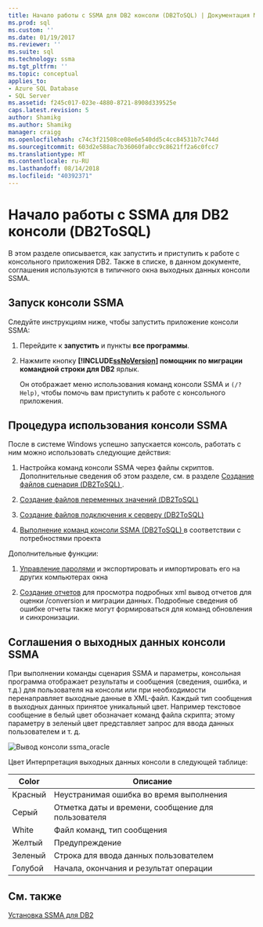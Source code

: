 ```yaml
---
title: Начало работы с SSMA для DB2 консоли (DB2ToSQL) | Документация Майкрософт
ms.prod: sql
ms.custom: ''
ms.date: 01/19/2017
ms.reviewer: ''
ms.suite: sql
ms.technology: ssma
ms.tgt_pltfrm: ''
ms.topic: conceptual
applies_to:
- Azure SQL Database
- SQL Server
ms.assetid: f245c017-023e-4880-8721-8908d339525e
caps.latest.revision: 5
author: Shamikg
ms.author: Shamikg
manager: craigg
ms.openlocfilehash: c74c3f21508ce08e6e540dd5c4cc84531b7c744d
ms.sourcegitcommit: 603d2e588ac7b36060fa0cc9c8621ff2a6c0fcc7
ms.translationtype: MT
ms.contentlocale: ru-RU
ms.lasthandoff: 08/14/2018
ms.locfileid: "40392371"
---
```

# <a name="getting-started-with-ssma--for-db2-console-db2tosql"></a>Начало работы с SSMA для DB2 консоли (DB2ToSQL)
В этом разделе описывается, как запустить и приступить к работе с консольного приложения DB2. Также в списке, в данном документе, соглашения используются в типичного окна выходных данных консоли SSMA.  
  
## <a name="launching-ssma-console"></a>Запуск консоли SSMA  
Следуйте инструкциям ниже, чтобы запустить приложение консоли SSMA:  
  
1.  Перейдите к **запустить** и пункты **все программы**.  
  
2.  Нажмите кнопку  **[!INCLUDE[ssNoVersion](../../includes/ssnoversion-md.md)] помощник по миграции командной строки для DB2** ярлык.  
  
    Он отображает меню использования команд консоли SSMA и `(/? Help)`, чтобы помочь вам приступить к работе с консольного приложения.  
  
## <a name="procedure-for-using-the-ssma-console"></a>Процедура использования консоли SSMA  
После в системе Windows успешно запускается консоль, работать с ним можно использовать следующие действия:  
  
1.  Настройка команд консоли SSMA через файлы скриптов. Дополнительные сведения об этом разделе, см. в разделе [Создание файлов сценария &#40;DB2ToSQL&#41; ](../../ssma/db2/creating-script-files-db2tosql.md) .  
  
2.  [Создание файлов переменных значений &#40;DB2ToSQL&#41;](../../ssma/db2/creating-variable-value-files-db2tosql.md)  
  
3.  [Создание файлов подключения к серверу &#40;DB2ToSQL&#41;](../../ssma/db2/creating-the-server-connection-files-db2tosql.md)  
  
4.  [Выполнение команд консоли SSMA &#40;DB2ToSQL&#41; ](../../ssma/db2/executing-the-ssma-console-db2tosql.md) в соответствии с потребностями проекта  
  
Дополнительные функции:  
  
1.  [Управление паролями](http://msdn.microsoft.com/56d546e3-8747-4169-aace-693302667e94) и экспортировать и импортировать его на других компьютерах окна  
  
2.  [Создание отчетов](http://msdn.microsoft.com/69ef5fd9-190d-4c58-8199-b3f77d5e1883) для просмотра подробных xml вывод отчетов для оценки /conversion и миграции данных. Подробные сведения об ошибке отчеты также могут формироваться для команд обновления и синхронизации.  
  
## <a name="ssma-console-output-conventions"></a>Соглашения о выходных данных консоли SSMA  
При выполнении команды сценария SSMA и параметры, консольная программа отображает результаты и сообщения (сведения, ошибка, и т.д.) для пользователя на консоли или при необходимости перенаправляет выходные данные в XML-файл. Каждый тип сообщения в выходных данных принятое уникальный цвет. Например текстовое сообщение в белый цвет обозначает команд файла скрипта; этому параметру в зеленый цвет представляет запрос для ввода данных пользователем и т. д.  
  
![Вывод консоли ssma_oracle](../../ssma/db2/media/ssmaconsoleoutput_oracle.jpg "вывод консоли ssma_oracle")  
  
Цвет Интерпретация выходных данных консоли в следующей таблице:  
  
|Color|Описание|  
|---------|---------------|  
|Красный|Неустранимая ошибка во время выполнения|  
|Серый|Отметка даты и времени, сообщение для пользователя|  
|White|Файл команд, тип сообщения|  
|Желтый|Предупреждение|  
|Зеленый|Строка для ввода данных пользователем|  
|Голубой|Начала, окончания и результат операции|  
  
## <a name="see-also"></a>См. также  
[Установка SSMA для DB2](http://msdn.microsoft.com/79fbe8ea-471b-407a-be2a-4100d9b57c61)  
  
